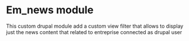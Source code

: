 # Em_news module
This custom drupal module add a custom view filter that allows to display just the news content that related to entreprise connected as drupal user

